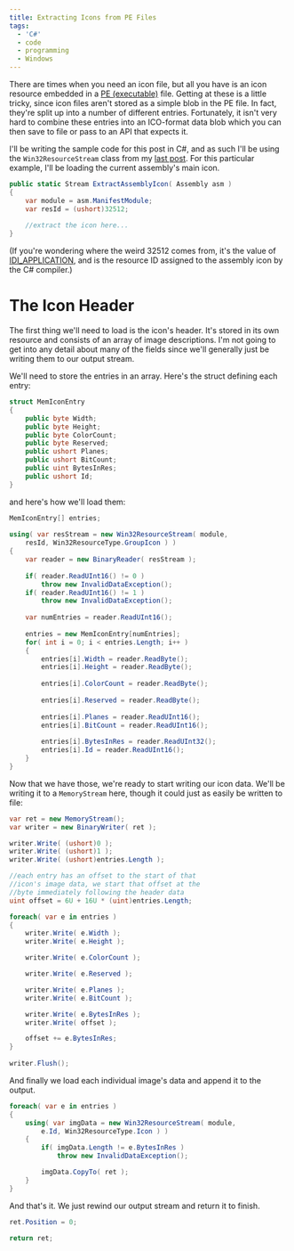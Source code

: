 ```yaml
---
title: Extracting Icons from PE Files
tags:
  - 'C#'
  - code
  - programming
  - Windows
---
```

There are times when you need an icon file, but all you have is an icon resource embedded in a [PE (executable)](http://en.wikipedia.org/wiki/Portable_Executable) file. Getting at these is a little tricky, since icon files aren't stored as a simple blob in the PE file. In fact, they're split up into a number of different entries. Fortunately, it isn't very hard to combine these entries into an ICO-format data blob which you can then save to file or pass to an API that expects it.

I'll be writing the sample code for this post in C#, and as such I'll be using the `Win32ResourceStream` class from my [last post](/posts/working-with-win32-resources-in-dot-net). For this particular example, I'll be loading the current assembly's main icon.

```csharp
public static Stream ExtractAssemblyIcon( Assembly asm )
{
    var module = asm.ManifestModule;
    var resId = (ushort)32512;
 
    //extract the icon here...
}
```

(If you're wondering where the weird 32512 comes from, it's the value of [IDI_APPLICATION](http://msdn.microsoft.com/en-us/library/windows/desktop/ms648072(v=vs.85).aspx), and is the resource ID assigned to the assembly icon by the C# compiler.)

# The Icon Header

The first thing we'll need to load is the icon's header. It's stored in its own resource and consists of an array of image descriptions. I'm not going to get into any detail about many of the fields since we'll generally just be writing them to our output stream.

We'll need to store the entries in an array. Here's the struct defining each entry:

```csharp
struct MemIconEntry
{
    public byte Width;
    public byte Height;
    public byte ColorCount;
    public byte Reserved;
    public ushort Planes;
    public ushort BitCount;
    public uint BytesInRes;
    public ushort Id;
}
```

and here's how we'll load them:

```csharp
MemIconEntry[] entries;
 
using( var resStream = new Win32ResourceStream( module,
    resId, Win32ResourceType.GroupIcon ) )
{
    var reader = new BinaryReader( resStream );
 
    if( reader.ReadUInt16() != 0 )
        throw new InvalidDataException();
    if( reader.ReadUInt16() != 1 )
        throw new InvalidDataException();
 
    var numEntries = reader.ReadUInt16();
 
    entries = new MemIconEntry[numEntries];
    for( int i = 0; i < entries.Length; i++ )
    {
        entries[i].Width = reader.ReadByte();
        entries[i].Height = reader.ReadByte();
 
        entries[i].ColorCount = reader.ReadByte();
 
        entries[i].Reserved = reader.ReadByte();
 
        entries[i].Planes = reader.ReadUInt16();
        entries[i].BitCount = reader.ReadUInt16();
 
        entries[i].BytesInRes = reader.ReadUInt32();
        entries[i].Id = reader.ReadUInt16();
    }
}
```

Now that we have those, we're ready to start writing our icon data. We'll be writing it to a `MemoryStream` here, though it could just as easily be written to file:

```csharp
var ret = new MemoryStream();
var writer = new BinaryWriter( ret );

writer.Write( (ushort)0 );
writer.Write( (ushort)1 );
writer.Write( (ushort)entries.Length );

//each entry has an offset to the start of that
//icon's image data, we start that offset at the
//byte immediately following the header data
uint offset = 6U + 16U * (uint)entries.Length;

foreach( var e in entries )
{
    writer.Write( e.Width );
    writer.Write( e.Height );

    writer.Write( e.ColorCount );

    writer.Write( e.Reserved );

    writer.Write( e.Planes );
    writer.Write( e.BitCount );

    writer.Write( e.BytesInRes );
    writer.Write( offset );

    offset += e.BytesInRes;
}
 
writer.Flush();
```

And finally we load each individual image's data and append it to the output.

```csharp
foreach( var e in entries )
{
    using( var imgData = new Win32ResourceStream( module,
        e.Id, Win32ResourceType.Icon ) )
    {
        if( imgData.Length != e.BytesInRes )
            throw new InvalidDataException();

        imgData.CopyTo( ret );
    }
}
```

And that's it. We just rewind our output stream and return it to finish.

```csharp
ret.Position = 0;

return ret;
```